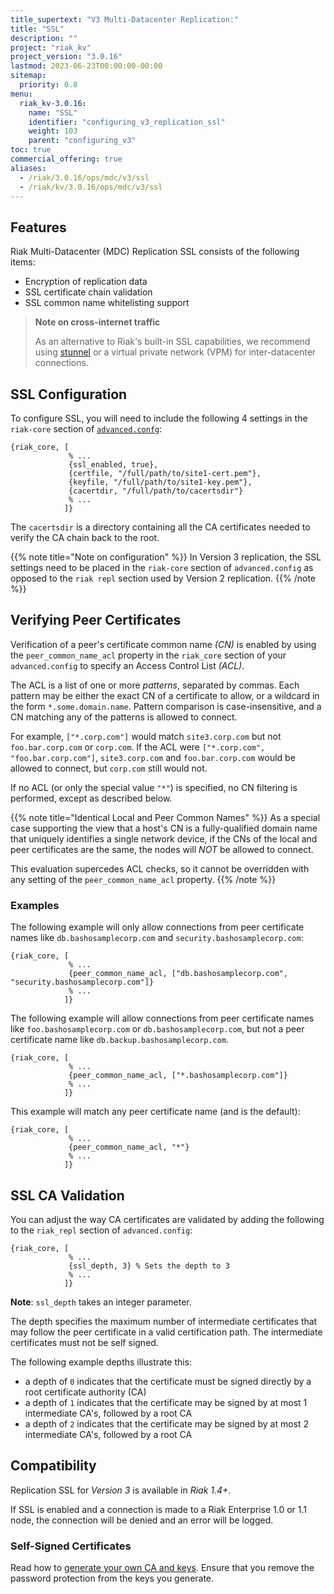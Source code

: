 ```yaml
---
title_supertext: "V3 Multi-Datacenter Replication:"
title: "SSL"
description: ""
project: "riak_kv"
project_version: "3.0.16"
lastmod: 2023-06-23T00:00:00-00:00
sitemap:
  priority: 0.8
menu:
  riak_kv-3.0.16:
    name: "SSL"
    identifier: "configuring_v3_replication_ssl"
    weight: 103
    parent: "configuring_v3"
toc: true
commercial_offering: true
aliases:
  - /riak/3.0.16/ops/mdc/v3/ssl
  - /riak/kv/3.0.16/ops/mdc/v3/ssl
---
```


[config reference#advanced.config]: {{<baseurl>}}riak/kv/3.0.16/configuring/reference/#the-advanced-config-file

## Features

Riak Multi-Datacenter (MDC) Replication SSL consists of the following
items:

  * Encryption of replication data
  * SSL certificate chain validation
  * SSL common name whitelisting support

> **Note on cross-internet traffic**
>
> As an alternative to Riak's built-in SSL capabilities, we
recommend using [stunnel](https://www.stunnel.org/index.html) or a
virtual private network (VPM) for inter-datacenter connections.

## SSL Configuration

To configure SSL, you will need to include the following 4 settings in
the `riak-core` section of [`advanced.confg`][config reference#advanced.config]:

```advancedconfig
{riak_core, [
             % ...
             {ssl_enabled, true},
             {certfile, "/full/path/to/site1-cert.pem"},
             {keyfile, "/full/path/to/site1-key.pem"},
             {cacertdir, "/full/path/to/cacertsdir"}
             % ...
            ]}

```

The `cacertsdir` is a directory containing all the CA certificates
needed to verify the CA chain back to the root.

{{% note title="Note on configuration" %}}
In Version 3 replication, the SSL settings need to be placed in the
`riak-core` section of `advanced.config` as opposed to the `riak repl` section
used by Version 2 replication.
{{% /note %}}

## Verifying Peer Certificates

Verification of a peer's certificate common name *(CN)* is enabled by using
the `peer_common_name_acl` property in the `riak_core` section of your
`advanced.config` to specify an Access Control List *(ACL)*.

The ACL is a list of one or more *patterns*, separated by commas. Each
pattern may be either the exact CN of a certificate to allow, or a
wildcard in the form `*.some.domain.name`. Pattern comparison is
case-insensitive, and a CN matching any of the patterns is allowed to connect.

For example, `["*.corp.com"]` would match `site3.corp.com` but not
`foo.bar.corp.com` or `corp.com`. If the ACL were
`["*.corp.com", "foo.bar.corp.com"]`, `site3.corp.com` and `foo.bar.corp.com`
would be allowed to connect, but `corp.com` still would not.

If no ACL (or only the special value `"*"`) is specified, no CN filtering
is performed, except as described below.

{{% note title="Identical Local and Peer Common Names" %}}
As a special case supporting the view that a host's CN is a fully-qualified
domain name that uniquely identifies a single network device, if the CNs of
the local and peer certificates are the same, the nodes will *NOT* be allowed
to connect.

This evaluation supercedes ACL checks, so it cannot be overridden with any
setting of the `peer_common_name_acl` property.
{{% /note %}}

### Examples

The following example will only allow connections from peer certificate
names like `db.bashosamplecorp.com` and `security.bashosamplecorp.com`:

```advancedconfig
{riak_core, [
             % ...
             {peer_common_name_acl, ["db.bashosamplecorp.com", "security.bashosamplecorp.com"]}
             % ...
            ]}

```

The following example will allow connections from peer certificate names
like `foo.bashosamplecorp.com` or `db.bashosamplecorp.com`, but not a
peer certificate name like `db.backup.bashosamplecorp.com`.

```advancedconfig
{riak_core, [
             % ...
             {peer_common_name_acl, ["*.bashosamplecorp.com"]}
             % ...
            ]}

```

This example will match any peer certificate name (and is the default):

```advancedconfig
{riak_core, [
             % ...
             {peer_common_name_acl, "*"}
             % ...
            ]}

```

## SSL CA Validation

You can adjust the way CA certificates are validated by adding the
following to the `riak_repl` section of `advanced.config`:

```advancedconfig
{riak_core, [
             % ...
             {ssl_depth, 3} % Sets the depth to 3
             % ...
            ]}

```

**Note**: `ssl_depth` takes an integer parameter.

The depth specifies the maximum number of intermediate certificates that
may follow the peer certificate in a valid certification path. The
intermediate certificates must not be self signed.

The following example depths illustrate this:

  * a depth of `0` indicates that the certificate must be signed
    directly by a root certificate authority (CA)
  * a depth of `1` indicates that the certificate may be signed by at
    most 1 intermediate CA's, followed by a root CA
  * a depth of `2` indicates that the certificate may be signed by at
    most 2 intermediate CA's, followed by a root CA

## Compatibility

Replication SSL for *Version 3* is available in *Riak 1.4+*.

If SSL is enabled and a connection is made to a Riak Enterprise 1.0 or
1.1 node, the connection will be denied and an error will be logged.

### Self-Signed Certificates

Read how to [generate your own CA and
keys](http://www.debian-administration.org/articles/618). Ensure that
you remove the password protection from the keys you generate.

